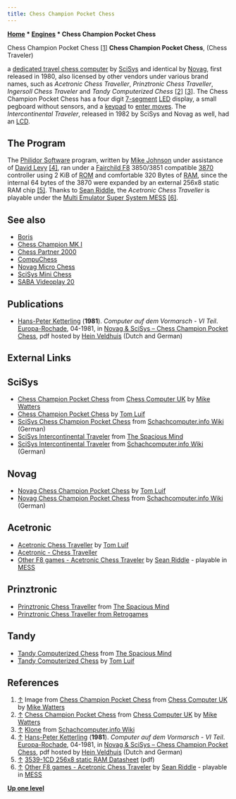 ```yaml
---
title: Chess Champion Pocket Chess
---
```

**[Home](Home "Home") * [Engines](Engines "Engines") * Chess Champion Pocket Chess**

[](http://www.chesscomputeruk.com/html/chess_champion_pocket_chess.html) Chess Champion Pocket Chess <a id="cite-note-1" href="#cite-ref-1">[1]</a>
**Chess Champion Pocket Chess**, (Chess Traveler)

a [dedicated travel chess computer](Dedicated_Chess_Computers "Dedicated Chess Computers") by [SciSys](Saitek "Saitek") and identical by [Novag](Novag "Novag"), first released in 1980, also licensed by other vendors under various brand names, such as *Acetronic Chess Traveller*, *Prinztronic Chess Traveller*, *Ingersoll Chess Traveler* and *Tandy Computerized Chess* <a id="cite-note-2" href="#cite-ref-2">[2]</a> <a id="cite-note-3" href="#cite-ref-3">[3]</a>. The Chess Champion Pocket Chess has a four digit [7-segment](https://en.wikipedia.org/wiki/Seven-segment_display) [LED](https://en.wikipedia.org/wiki/Light-emitting_diode) display, a small pegboard without sensors, and a [keypad](https://en.wikipedia.org/wiki/Keypad) to [enter moves](Entering_Moves "Entering Moves"). The *Intercontinental Traveler*, released in 1982 by SciSys and Novag as well, had an [LCD](https://en.wikipedia.org/wiki/Liquid-crystal_display).

## The Program

The [Philidor Software](Philidor_Software "Philidor Software") program, written by [Mike Johnson](Mike_Johnson "Mike Johnson") under assistance of [David Levy](David_Levy "David Levy") <a id="cite-note-4" href="#cite-ref-4">[4]</a>, ran under a [Fairchild F8](Fairchild_F8 "Fairchild F8") 3850/3851 compatible [3870](https://en.wikipedia.org/wiki/Mostek#Microprocessor_second_sourcing_deals) controller using 2 KiB of [ROM](Memory#ROM "Memory") and comfortable 320 Bytes of [RAM](Memory#RAM "Memory"), since the internal 64 bytes of the 3870 were expanded by an external 256x8 static RAM chip <a id="cite-note-5" href="#cite-ref-5">[5]</a>. Thanks to [Sean Riddle](index.php?title=Sean_Riddle&action=edit&redlink=1 "Sean Riddle (page does not exist)"), the *Acetronic Chess Traveller* is playable under the [Multi Emulator Super System MESS](https://en.wikipedia.org/wiki/Multi_Emulator_Super_System) <a id="cite-note-6" href="#cite-ref-6">[6]</a>.

## See also

- [Boris](Boris "Boris")
- [Chess Champion MK I](Chess_Champion_MK_I "Chess Champion MK I")
- [Chess Partner 2000](Chess_Partner_2000 "Chess Partner 2000")
- [CompuChess](CompuChess "CompuChess")
- [Novag Micro Chess](Novag_Micro_Chess "Novag Micro Chess")
- [SciSys Mini Chess](Mini_Chess "Mini Chess")
- [SABA Videoplay 20](SABA_Videoplay_20 "SABA Videoplay 20")

## Publications

- [Hans-Peter Ketterling](index.php?title=Hans-Peter_Ketterling&action=edit&redlink=1 "Hans-Peter Ketterling (page does not exist)") (**1981**). *Computer auf dem Vormarsch - VI Teil*. [Europa-Rochade](http://de.wikipedia.org/wiki/Rochade_Europa), 04-1981, in [Novag & SciSys – Chess Champion Pocket Chess](http://www.schaakcomputers.nl/hein_veldhuis/database/files/06-1980%20%5BD-0001%5D%20Novag%20-%20Chess%20Champion%20Pocket%20Chess%20%28Chess%20Traveller%29.pdf), pdf hosted by [Hein Veldhuis](Hein_Veldhuis "Hein Veldhuis") (Dutch and German)

## External Links

## SciSys

- [Chess Champion Pocket Chess](http://www.chesscomputeruk.com/html/chess_champion_pocket_chess.html) from [Chess Computer UK](http://www.chesscomputeruk.com/index.html) by [Mike Watters](Mike_Watters "Mike Watters")
- [Chess Champion Pocket Chess](http://tluif.home.xs4all.nl/chescom/EngScisCCPC.html) by [Tom Luif](Tom_Luif "Tom Luif")
- [SciSys Chess Champion Pocket Chess](http://www.schach-computer.info/wiki/index.php/SciSys_Chess_Champion_Pocket_Chess) from [Schachcomputer.info Wiki](http://www.schach-computer.info/wiki/index.php/Hauptseite_En) (German)
- [SciSys Intercontinental Traveler](http://www.spacious-mind.com/html/intercontinental_traveler.html) from [The Spacious Mind](The_Spacious_Mind "The Spacious Mind")
- [SciSys Intercontinental Traveler](http://www.schach-computer.info/wiki/index.php/SciSys_Intercontinental_Traveler) from [Schachcomputer.info Wiki](http://www.schach-computer.info/wiki/index.php/Hauptseite_En) (German)

## Novag

- [Novag Chess Champion Pocket Chess](http://tluif.home.xs4all.nl/chescom/NovCCPC.html) by [Tom Luif](Tom_Luif "Tom Luif")
- [Novag Chess Champion Pocket Chess](http://www.schach-computer.info/wiki/index.php/Novag_Chess_Champion_Pocket_Chess) from [Schachcomputer.info Wiki](http://www.schach-computer.info/wiki/index.php/Hauptseite_En) (German)

## Acetronic

- [Acetronic Chess Traveller](http://tluif.home.xs4all.nl/chescom/EngAcetrTrav.html) by [Tom Luif](Tom_Luif "Tom Luif")
- [Acetronic - Chess Traveller](http://www.webalice.it/claudia.alessandro/acetronic_-_chess_traveller.html)
- [Other F8 games - Acetronic Chess Traveler](http://www.seanriddle.com/f8.html) by [Sean Riddle](index.php?title=Sean_Riddle&action=edit&redlink=1 "Sean Riddle (page does not exist)") - playable in [MESS](http://www.mess.org/)

## Prinztronic

- [Prinztronic Chess Traveller](http://www.spacious-mind.com/html/chess_traveller.html) from [The Spacious Mind](The_Spacious_Mind "The Spacious Mind")
- [Prinztronic Chess Traveller from Retrogames](http://www.retrogames.co.uk/003252/Handheld/Prinztronic-Chess-Traveller)

## Tandy

- [Tandy Computerized Chess](http://www.spacious-mind.com/html/tandy_computerized_chess.html) from [The Spacious Mind](The_Spacious_Mind "The Spacious Mind")
- [Tandy Computerized Chess](http://tluif.home.xs4all.nl/chescom/EngTanCC.html) by [Tom Luif](Tom_Luif "Tom Luif")

## References

1. <a id="cite-ref-1" href="#cite-note-1">↑</a> Image from [Chess Champion Pocket Chess](http://www.chesscomputeruk.com/html/chess_champion_pocket_chess.html) from [Chess Computer UK](http://www.chesscomputeruk.com/index.html) by [Mike Watters](Mike_Watters "Mike Watters")
1. <a id="cite-ref-2" href="#cite-note-2">↑</a> [Chess Champion Pocket Chess](http://www.chesscomputeruk.com/html/chess_champion_pocket_chess.html) from [Chess Computer UK](http://www.chesscomputeruk.com/index.html) by [Mike Watters](Mike_Watters "Mike Watters")
1. <a id="cite-ref-3" href="#cite-note-3">↑</a> [Klone](http://www.schach-computer.info/wiki/index.php/Klone) from [Schachcomputer.info Wiki](http://www.schach-computer.info/wiki/index.php/Hauptseite_En)
1. <a id="cite-ref-4" href="#cite-note-4">↑</a> [Hans-Peter Ketterling](index.php?title=Hans-Peter_Ketterling&action=edit&redlink=1 "Hans-Peter Ketterling (page does not exist)") (**1981**). *Computer auf dem Vormarsch - VI Teil*. [Europa-Rochade](http://de.wikipedia.org/wiki/Rochade_Europa), 04-1981, in [Novag & SciSys – Chess Champion Pocket Chess](http://www.schaakcomputers.nl/hein_veldhuis/database/files/06-1980%20%5BD-0001%5D%20Novag%20-%20Chess%20Champion%20Pocket%20Chess%20%28Chess%20Traveller%29.pdf), pdf hosted by [Hein Veldhuis](Hein_Veldhuis "Hein Veldhuis") (Dutch and German)
1. <a id="cite-ref-5" href="#cite-note-5">↑</a> [3539-1CD 256x8 static RAM Datasheet](http://www.datasheetarchive.com/dlmain/Datasheets-8/DSA-156855.pdf) (pdf)
1. <a id="cite-ref-6" href="#cite-note-6">↑</a> [Other F8 games - Acetronic Chess Traveler](http://www.seanriddle.com/f8.html) by [Sean Riddle](index.php?title=Sean_Riddle&action=edit&redlink=1 "Sean Riddle (page does not exist)") - playable in [MESS](http://www.mess.org/)

**[Up one level](Engines "Engines")**

